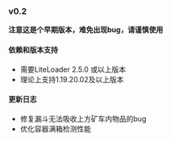 ### v0.2

**注意这是个早期版本，难免出现bug，请谨慎使用**

#### 依赖和版本支持

- 需要LiteLoader 2.5.0 或以上版本
- 理论上支持1.19.20.02及以上版本

#### 更新日志

- 修复漏斗无法吸收上方矿车内物品的bug
- 优化容器满箱检测性能
